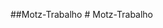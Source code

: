 ##Motz-Trabalho                                                                                                                                                                                                                                           # Motz-Trabalho
